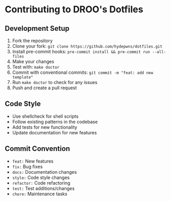 # Contributing to DROO's Dotfiles

## Development Setup

1. Fork the repository
2. Clone your fork: `git clone https://github.com/hydepwns/dotfiles.git`
3. Install pre-commit hooks: `pre-commit install && pre-commit run --all-files`
4. Make your changes
5. Test with: `make doctor`
6. Commit with conventional commits: `git commit -m "feat: add new template"`
7. Run `make doctor` to check for any issues
8. Push and create a pull request

## Code Style

- Use shellcheck for shell scripts
- Follow existing patterns in the codebase
- Add tests for new functionality
- Update documentation for new features

## Commit Convention

- `feat:` New features
- `fix:` Bug fixes
- `docs:` Documentation changes
- `style:` Code style changes
- `refactor:` Code refactoring
- `test:` Test additions/changes
- `chore:` Maintenance tasks
